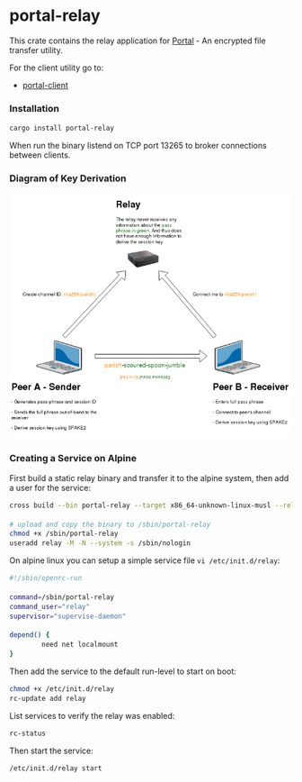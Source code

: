 # portal-relay

This crate contains the relay application for [Portal](https://github.com/landhb/portal) - An encrypted file transfer utility.

For the client utility go to:

- [portal-client](https://crates.io/crates/portal-client)

### Installation

```sh
cargo install portal-relay
```

When run the binary listend on TCP port 13265 to broker connections between clients.

### Diagram of Key Derivation

![Demo](https://raw.githubusercontent.com/landhb/portal/master/img/key-derivation.png?raw=true)


### Creating a Service on Alpine

First build a static relay binary and transfer it to the alpine system, then add a user for the service:

```sh
cross build --bin portal-relay --target x86_64-unknown-linux-musl --release

# upload and copy the binary to /sbin/portal-relay
chmod +x /sbin/portal-relay
useradd relay -M -N --system -s /sbin/nologin
```

On alpine linux you can setup a simple service file `vi /etc/init.d/relay`:

```sh
#!/sbin/openrc-run

command=/sbin/portal-relay
command_user="relay"
supervisor="supervise-daemon"

depend() {
        need net localmount
}
```

Then add the service to the default run-level to start on boot:

```sh
chmod +x /etc/init.d/relay
rc-update add relay
```

List services to verify the relay was enabled:

```sh
rc-status
```

Then start the service:

```sh
/etc/init.d/relay start
```